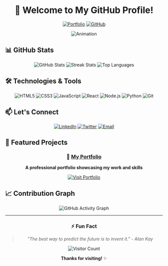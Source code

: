 <div align="center">

# 🚀 Welcome to My GitHub Profile!

[![Portfolio](https://img.shields.io/badge/🌟-Portfolio-ff69b4?style=for-the-badge)](https://ethesonx082531.github.io/MyPortFolio/)
[![GitHub](https://img.shields.io/badge/GitHub-Profile-black?style=for-the-badge&logo=github)](https://github.com/FtZ0de0hZirwfmj1w)

![Animation](https://readme-typing-svg.herokuapp.com/?font=Roboto&color=00ff00&size=25&center=true&vCenter=true&width=500&height=70&duration=4000&lines=Hello+World!+👋;I'm+a+Passionate+Developer;Welcome+to+My+Profile!;)

</div>

## 📊 GitHub Stats

<div align="center">

![GitHub Stats](https://github-readme-stats.vercel.app/api?username=FtZ0de0hZirwfmj1w&show_icons=true&theme=radical&hide_border=true)
![Streak Stats](https://github-readme-streak-stats.herokuapp.com/?user=FtZ0de0hZirwfmj1w&theme=radical&hide_border=true)
![Top Languages](https://github-readme-stats.vercel.app/api/top-langs/?username=FtZ0de0hZirwfmj1w&theme=radical&hide_border=true&layout=compact)

</div>

## 🛠️ Technologies & Tools

<div align="center">

![HTML5](https://img.shields.io/badge/HTML5-E34F26?style=for-the-badge&logo=html5&logoColor=white)
![CSS3](https://img.shields.io/badge/CSS3-1572B6?style=for-the-badge&logo=css3&logoColor=white)
![JavaScript](https://img.shields.io/badge/JavaScript-F7DF1E?style=for-the-badge&logo=javascript&logoColor=black)
![React](https://img.shields.io/badge/React-20232A?style=for-the-badge&logo=react&logoColor=61DAFB)
![Node.js](https://img.shields.io/badge/Node.js-339933?style=for-the-badge&logo=nodedotjs&logoColor=white)
![Python](https://img.shields.io/badge/Python-3776AB?style=for-the-badge&logo=python&logoColor=white)
![Git](https://img.shields.io/badge/Git-F05032?style=for-the-badge&logo=git&logoColor=white)

</div>

## 📫 Let's Connect

<div align="center">

[![LinkedIn](https://img.shields.io/badge/LinkedIn-0077B5?style=for-the-badge&logo=linkedin&logoColor=white)](https://linkedin.com/in/yourprofile)
[![Twitter](https://img.shields.io/badge/Twitter-1DA1F2?style=for-the-badge&logo=twitter&logoColor=white)](https://twitter.com/yourprofile)
[![Email](https://img.shields.io/badge/Email-D14836?style=for-the-badge&logo=gmail&logoColor=white)](mailto:your.email@example.com)

</div>

## 🌟 Featured Projects

<div align="center">

### 🎯 [My Portfolio](https://ethesonx082531.github.io/MyPortFolio/)
**A professional portfolio showcasing my work and skills**

[![Visit Portfolio](https://img.shields.io/badge/🚀-Visit_Portfolio-00ff00?style=for-the-badge)](https://ethesonx082531.github.io/MyPortFolio/)

</div>

## 📈 Contribution Graph

<div align="center">

![GitHub Activity Graph](https://activity-graph.herokuapp.com/graph?username=FtZ0de0hZirwfmj1w&theme=react-dark&hide_border=true&area=true)

</div>

---

<div align="center">

### ⚡ **Fun Fact**
> *"The best way to predict the future is to invent it." - Alan Kay*

![Visitor Count](https://komarev.com/ghpvc/?username=FtZ0de0hZirwfmj1w&color=blueviolet&style=flat-square)

**Thanks for visiting!** ✨

</div>
